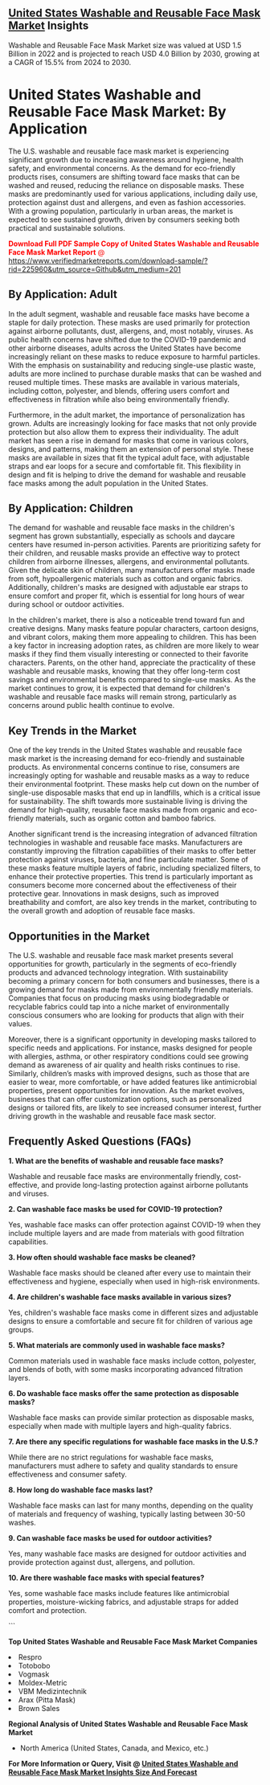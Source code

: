 <h2><a href="https://www.verifiedmarketreports.com/download-sample/?rid=225960&amp;utm_source=Github&amp;utm_medium=201" target="_blank">United States Washable and Reusable Face Mask Market</a> Insights</h2><p>Washable and Reusable Face Mask Market size was valued at USD 1.5 Billion in 2022 and is projected to reach USD 4.0 Billion by 2030, growing at a CAGR of 15.5% from 2024 to 2030.</p><p><h1>United States Washable and Reusable Face Mask Market: By Application</h1><p>The U.S. washable and reusable face mask market is experiencing significant growth due to increasing awareness around hygiene, health safety, and environmental concerns. As the demand for eco-friendly products rises, consumers are shifting toward face masks that can be washed and reused, reducing the reliance on disposable masks. These masks are predominantly used for various applications, including daily use, protection against dust and allergens, and even as fashion accessories. With a growing population, particularly in urban areas, the market is expected to see sustained growth, driven by consumers seeking both practical and sustainable solutions. <p><span class=""><span style="color: #ff0000;"><strong>Download Full PDF Sample Copy of United States Washable and Reusable Face Mask Market Report</strong> @ </span><a href="https://www.verifiedmarketreports.com/download-sample/?rid=225960&amp;utm_source=Github&amp;utm_medium=201" target="_blank">https://www.verifiedmarketreports.com/download-sample/?rid=225960&amp;utm_source=Github&amp;utm_medium=201</a></span></p></p><h2>By Application: Adult</h2><p>In the adult segment, washable and reusable face masks have become a staple for daily protection. These masks are used primarily for protection against airborne pollutants, dust, allergens, and, most notably, viruses. As public health concerns have shifted due to the COVID-19 pandemic and other airborne diseases, adults across the United States have become increasingly reliant on these masks to reduce exposure to harmful particles. With the emphasis on sustainability and reducing single-use plastic waste, adults are more inclined to purchase durable masks that can be washed and reused multiple times. These masks are available in various materials, including cotton, polyester, and blends, offering users comfort and effectiveness in filtration while also being environmentally friendly.</p><p>Furthermore, in the adult market, the importance of personalization has grown. Adults are increasingly looking for face masks that not only provide protection but also allow them to express their individuality. The adult market has seen a rise in demand for masks that come in various colors, designs, and patterns, making them an extension of personal style. These masks are available in sizes that fit the typical adult face, with adjustable straps and ear loops for a secure and comfortable fit. This flexibility in design and fit is helping to drive the demand for washable and reusable face masks among the adult population in the United States.</p><h2>By Application: Children</h2><p>The demand for washable and reusable face masks in the children's segment has grown substantially, especially as schools and daycare centers have resumed in-person activities. Parents are prioritizing safety for their children, and reusable masks provide an effective way to protect children from airborne illnesses, allergens, and environmental pollutants. Given the delicate skin of children, many manufacturers offer masks made from soft, hypoallergenic materials such as cotton and organic fabrics. Additionally, children's masks are designed with adjustable ear straps to ensure comfort and proper fit, which is essential for long hours of wear during school or outdoor activities.</p><p>In the children's market, there is also a noticeable trend toward fun and creative designs. Many masks feature popular characters, cartoon designs, and vibrant colors, making them more appealing to children. This has been a key factor in increasing adoption rates, as children are more likely to wear masks if they find them visually interesting or connected to their favorite characters. Parents, on the other hand, appreciate the practicality of these washable and reusable masks, knowing that they offer long-term cost savings and environmental benefits compared to single-use masks. As the market continues to grow, it is expected that demand for children's washable and reusable face masks will remain strong, particularly as concerns around public health continue to evolve.</p><h2>Key Trends in the Market</h2><p>One of the key trends in the United States washable and reusable face mask market is the increasing demand for eco-friendly and sustainable products. As environmental concerns continue to rise, consumers are increasingly opting for washable and reusable masks as a way to reduce their environmental footprint. These masks help cut down on the number of single-use disposable masks that end up in landfills, which is a critical issue for sustainability. The shift towards more sustainable living is driving the demand for high-quality, reusable face masks made from organic and eco-friendly materials, such as organic cotton and bamboo fabrics.</p><p>Another significant trend is the increasing integration of advanced filtration technologies in washable and reusable face masks. Manufacturers are constantly improving the filtration capabilities of their masks to offer better protection against viruses, bacteria, and fine particulate matter. Some of these masks feature multiple layers of fabric, including specialized filters, to enhance their protective properties. This trend is particularly important as consumers become more concerned about the effectiveness of their protective gear. Innovations in mask designs, such as improved breathability and comfort, are also key trends in the market, contributing to the overall growth and adoption of reusable face masks.</p><h2>Opportunities in the Market</h2><p>The U.S. washable and reusable face mask market presents several opportunities for growth, particularly in the segments of eco-friendly products and advanced technology integration. With sustainability becoming a primary concern for both consumers and businesses, there is a growing demand for masks made from environmentally friendly materials. Companies that focus on producing masks using biodegradable or recyclable fabrics could tap into a niche market of environmentally conscious consumers who are looking for products that align with their values.</p><p>Moreover, there is a significant opportunity in developing masks tailored to specific needs and applications. For instance, masks designed for people with allergies, asthma, or other respiratory conditions could see growing demand as awareness of air quality and health risks continues to rise. Similarly, children’s masks with improved designs, such as those that are easier to wear, more comfortable, or have added features like antimicrobial properties, present opportunities for innovation. As the market evolves, businesses that can offer customization options, such as personalized designs or tailored fits, are likely to see increased consumer interest, further driving growth in the washable and reusable face mask sector.</p><h2>Frequently Asked Questions (FAQs)</h2><p><strong>1. What are the benefits of washable and reusable face masks?</strong></p><p>Washable and reusable face masks are environmentally friendly, cost-effective, and provide long-lasting protection against airborne pollutants and viruses.</p><p><strong>2. Can washable face masks be used for COVID-19 protection?</strong></p><p>Yes, washable face masks can offer protection against COVID-19 when they include multiple layers and are made from materials with good filtration capabilities.</p><p><strong>3. How often should washable face masks be cleaned?</strong></p><p>Washable face masks should be cleaned after every use to maintain their effectiveness and hygiene, especially when used in high-risk environments.</p><p><strong>4. Are children's washable face masks available in various sizes?</strong></p><p>Yes, children's washable face masks come in different sizes and adjustable designs to ensure a comfortable and secure fit for children of various age groups.</p><p><strong>5. What materials are commonly used in washable face masks?</strong></p><p>Common materials used in washable face masks include cotton, polyester, and blends of both, with some masks incorporating advanced filtration layers.</p><p><strong>6. Do washable face masks offer the same protection as disposable masks?</strong></p><p>Washable face masks can provide similar protection as disposable masks, especially when made with multiple layers and high-quality fabrics.</p><p><strong>7. Are there any specific regulations for washable face masks in the U.S.?</strong></p><p>While there are no strict regulations for washable face masks, manufacturers must adhere to safety and quality standards to ensure effectiveness and consumer safety.</p><p><strong>8. How long do washable face masks last?</strong></p><p>Washable face masks can last for many months, depending on the quality of materials and frequency of washing, typically lasting between 30-50 washes.</p><p><strong>9. Can washable face masks be used for outdoor activities?</strong></p><p>Yes, many washable face masks are designed for outdoor activities and provide protection against dust, allergens, and pollution.</p><p><strong>10. Are there washable face masks with special features?</strong></p><p>Yes, some washable face masks include features like antimicrobial properties, moisture-wicking fabrics, and adjustable straps for added comfort and protection.</p>```</p><p><strong>Top United States Washable and Reusable Face Mask Market Companies</strong></p><div data-test-id=""><p><li>Respro</li><li> Totobobo</li><li> Vogmask</li><li> Moldex-Metric</li><li> VBM Medizintechnik</li><li> Arax (Pitta Mask)</li><li> Brown Sales</li></p><div><strong>Regional Analysis of&nbsp;United States Washable and Reusable Face Mask Market</strong></div><ul><li dir="ltr"><p dir="ltr">North America&nbsp;(United States, Canada, and Mexico, etc.)</p></li></ul><p><strong>For More Information or Query, Visit @&nbsp;</strong><strong><a href="https://www.verifiedmarketreports.com/product/washable-and-reusable-face-mask-market/?utm_source=Github&amp;utm_medium=201" target="_blank">United States Washable and Reusable Face Mask Market Insights Size And Forecast</a></strong></p></div>

